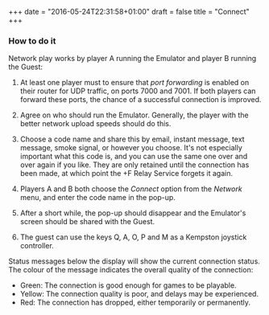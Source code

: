 +++
date = "2016-05-24T22:31:58+01:00"
draft = false
title = "Connect"
+++

### How to do it

Network play works by player A running the Emulator and player B running the Guest:

1. At least one player must to ensure that *port forwarding* is enabled on their router for UDP traffic, on ports 7000
   and 7001. If both players can forward these ports, the chance of a successful connection is improved.

2. Agree on who should run the Emulator. Generally, the player with the better network upload speeds should do this.

3. Choose a code name and share this by email, instant message, text message, smoke signal, or however you choose.
   It's not especially important what this code is, and you can use the same one over and over again if you like.
   They are only retained until the connection has been made, at which point the +F Relay Service forgets it again.

4. Players A and B both choose the *Connect* option from the *Network* menu, and enter the code name in the pop-up.

5. After a short while, the pop-up should disappear and the Emulator's screen should be shared with the Guest.

5. The guest can use the keys Q, A, O, P and M as a Kempston joystick controller.

Status messages below the display will show the current connection status. The colour of the message indicates the
overall quality of the connection:

* Green: The connection is good enough for games to be playable.
* Yellow: The connection quality is poor, and delays may be experienced.
* Red: The connection has dropped, either temporarily or permanently.
